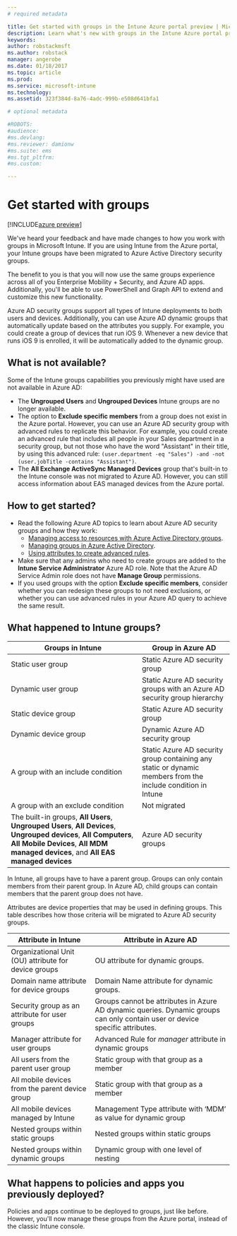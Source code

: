 ```yaml
---
# required metadata

title: Get started with groups in the Intune Azure portal preview | Microsoft Docs
description: Learn what's new with groups in the Intune Azure portal preview
keywords:
author: robstackmsft
ms.author: robstack
manager: angerobe
ms.date: 01/18/2017
ms.topic: article
ms.prod:
ms.service: microsoft-intune
ms.technology:
ms.assetid: 323f384d-8a76-4adc-999b-e508d641bfa1

# optional metadata

#ROBOTS:
#audience:
#ms.devlang:
#ms.reviewer: damionw
#ms.suite: ems
#ms.tgt_pltfrm:
#ms.custom:

---
```


# Get started with groups

[!INCLUDE[azure preview](../includes/azure_preview.md)]

We've heard your feedback and have made changes to how you work with groups in Microsoft Intune.
If you are using Intune from the Azure portal, your Intune groups have been migrated to Azure Active Directory security groups.

The benefit to you is that you will now use the same groups experience across all of you Enterprise Mobility + Security, and Azure AD apps. Additionally, you'll be able to use PowerShell and Graph API to extend and customize this new functionality.

Azure AD security groups support all types of Intune deployments to both users and devices. Additionally, you can use Azure AD dynamic groups that automatically update based on the attributes you supply. For example, you could create a group of devices that run iOS 9. Whenever a new device that runs iOS 9 is enrolled, it will be automatically added to the dynamic group.

## What is not available?

Some of the Intune groups capabilities you previously might have used are not available in Azure AD:

- The **Ungrouped Users** and **Ungrouped Devices** Intune groups are no longer available.
- The option to **Exclude specific members** from a group does not exist in the Azure portal. However, you can use an Azure AD security group with advanced rules to replicate this behavior. For example, you could create an advanced rule that includes all people in your Sales department in a security group, but not those who have the word "Assistant" in their title, by using this advanced rule:
 `(user.department -eq "Sales") -and -not (user.jobTitle -contains "Assistant")`.
- The **All Exchange ActiveSync Managed Devices** group that's built-in to the Intune console was not migrated to Azure AD. However, you can still access information about EAS managed devices from the Azure portal.


## How to get started?

- Read the following Azure AD topics to learn about Azure AD security groups and how they work:
	-  [Managing access to resources with Azure Active Directory groups](https://azure.microsoft.com/en-us/documentation/articles/active-directory-manage-groups/).
	-  [Managing groups in Azure Active Directory](https://azure.microsoft.com/en-us/documentation/articles/active-directory-accessmanagement-manage-groups/).
	-  [Using attributes to create advanced rules](https://azure.microsoft.com/en-us/documentation/articles/active-directory-accessmanagement-groups-with-advanced-rules/).
-  Make sure that any admins who need to create groups are added to the **Intune Service Administrator** Azure AD role. Note that the Azure AD Service Admin role does not have **Manage Group** permissions.
-  If you used groups with the option **Exclude specific members**, consider whether you can redesign these groups to not need exclusions, or whether you can use advanced rules in your Azure AD query to achieve the same result.


## What happened to Intune groups?

| Groups in Intune|Group in Azure AD|
|-----------------------------------------------------------------------|-------------------------------------------------------------|
|Static user group|Static Azure AD security group|
|Dynamic user group|Static Azure AD security groups with an Azure AD security group hierarchy|
|Static device group|Static Azure AD security group|
|Dynamic device group|Dynamic Azure AD security group|
|A group with an include condition|Static Azure AD security group containing any static or dynamic members from the include condition in Intune|
|A group with an exclude condition|Not migrated|
|The built-in groups, **All Users**, **Ungrouped Users**, **All Devices**, **Ungrouped devices**, **All Computers**, **All Mobile Devices**, **All MDM managed devices**, and **All EAS managed devices**|Azure AD security groups|

In Intune, all groups have to have a parent group. Groups can only contain members from their parent group. In Azure AD, child groups can contain members that the parent group does not have.

Attributes are device properties that may be used in defining groups. This table describes how those criteria will be migrated to Azure AD security groups.

| Attribute in Intune|Attribute in Azure AD|
|-----------------------------------------------------------------------|-------------------------------------------------------------|
|Organizational Unit (OU) attribute for device groups|OU attribute for dynamic groups.|
|Domain name attribute for device groups|Domain Name attribute for dynamic groups.|
|Security group as an attribute for user groups|Groups cannot be attributes in Azure AD dynamic queries. Dynamic groups can only contain user or device specific attributes.|
|Manager attribute for user groups|Advanced Rule for *manager* attribute in dynamic groups|
|All users from the parent user group|Static group with that group as a member|
|All mobile devices from the parent device group|Static group with that group as a member|
|All mobile devices managed by Intune|Management Type attribute with ‘MDM’ as value for dynamic group|
|Nested groups within static groups |Nested groups within static groups|
|Nested groups within dynamic groups|Dynamic group with one level of nesting|

## What happens to policies and apps you previously deployed?

Policies and apps continue to be deployed to groups, just like before. However, you'll now manage these groups from the Azure portal, instead of the classic Intune console.
